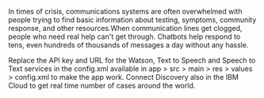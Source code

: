 In times of crisis, communications systems are often overwhelmed with people trying to find basic information about testing, symptoms, community response, and other resources.When communication lines get clogged, people who need real help can't get through.
Chatbots help respond to tens, even hundreds of thousands of messages a day without any hassle.

Replace the API key and URL for the Watson, Text to Speech and Speech to Text services in the config.xml available in
app > src > main > res > values > config.xml to make the app work.
Connect Discovery also in the IBM Cloud to get real time number of cases around the world.
